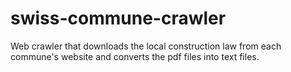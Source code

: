 # swiss-commune-crawler
Web crawler that downloads the local construction law from each commune's website and converts the pdf files into text files.
